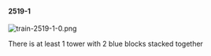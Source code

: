 #### 2519-1
![train-2519-1-0.png](https://github.com/lil-lab/nlvr/raw/master/nlvr/train/images/49/train-2519-1-0.png "train-2519-1-0.png")

There is at least 1 tower with 2 blue blocks stacked together